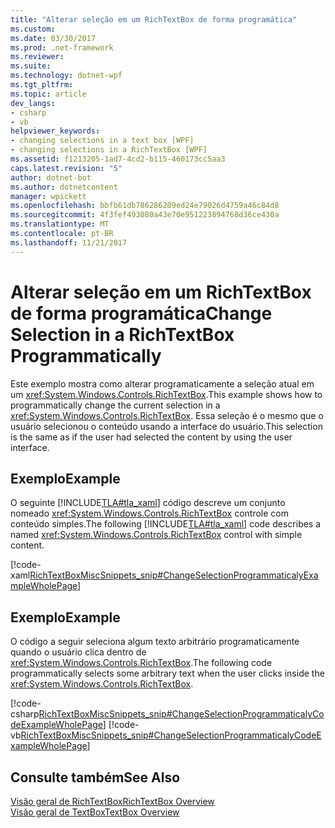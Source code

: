 ```yaml
---
title: "Alterar seleção em um RichTextBox de forma programática"
ms.custom: 
ms.date: 03/30/2017
ms.prod: .net-framework
ms.reviewer: 
ms.suite: 
ms.technology: dotnet-wpf
ms.tgt_pltfrm: 
ms.topic: article
dev_langs:
- csharp
- vb
helpviewer_keywords:
- changing selections in a text box [WPF]
- changing selections in a RichTextBox [WPF]
ms.assetid: f1213205-1ad7-4cd2-b115-460173cc5aa3
caps.latest.revision: "5"
author: dotnet-bot
ms.author: dotnetcontent
manager: wpickett
ms.openlocfilehash: bbfb61db786286209ed24e79026d4759a46c84d8
ms.sourcegitcommit: 4f3fef493080a43e70e951223894768d36ce430a
ms.translationtype: MT
ms.contentlocale: pt-BR
ms.lasthandoff: 11/21/2017
---
```

# <a name="change-selection-in-a-richtextbox-programmatically"></a><span data-ttu-id="9532d-102">Alterar seleção em um RichTextBox de forma programática</span><span class="sxs-lookup"><span data-stu-id="9532d-102">Change Selection in a RichTextBox Programmatically</span></span>
<span data-ttu-id="9532d-103">Este exemplo mostra como alterar programaticamente a seleção atual em um <xref:System.Windows.Controls.RichTextBox>.</span><span class="sxs-lookup"><span data-stu-id="9532d-103">This example shows how to programmatically change the current selection in a <xref:System.Windows.Controls.RichTextBox>.</span></span> <span data-ttu-id="9532d-104">Essa seleção é o mesmo que o usuário selecionou o conteúdo usando a interface do usuário.</span><span class="sxs-lookup"><span data-stu-id="9532d-104">This selection is the same as if the user had selected the content by using the user interface.</span></span>  
  
## <a name="example"></a><span data-ttu-id="9532d-105">Exemplo</span><span class="sxs-lookup"><span data-stu-id="9532d-105">Example</span></span>  
 <span data-ttu-id="9532d-106">O seguinte [!INCLUDE[TLA#tla_xaml](../../../../includes/tlasharptla-xaml-md.md)] código descreve um conjunto nomeado <xref:System.Windows.Controls.RichTextBox> controle com conteúdo simples.</span><span class="sxs-lookup"><span data-stu-id="9532d-106">The following [!INCLUDE[TLA#tla_xaml](../../../../includes/tlasharptla-xaml-md.md)] code describes a named <xref:System.Windows.Controls.RichTextBox> control with simple content.</span></span>  
  
 [!code-xaml[RichTextBoxMiscSnippets_snip#ChangeSelectionProgrammaticalyExampleWholePage](../../../../samples/snippets/csharp/VS_Snippets_Wpf/RichTextBoxMiscSnippets_snip/CSharp/ChangeSelectionProgrammaticaly.xaml#changeselectionprogrammaticalyexamplewholepage)]  
  
## <a name="example"></a><span data-ttu-id="9532d-107">Exemplo</span><span class="sxs-lookup"><span data-stu-id="9532d-107">Example</span></span>  
 <span data-ttu-id="9532d-108">O código a seguir seleciona algum texto arbitrário programaticamente quando o usuário clica dentro de <xref:System.Windows.Controls.RichTextBox>.</span><span class="sxs-lookup"><span data-stu-id="9532d-108">The following code programmatically selects some arbitrary text when the user clicks inside the <xref:System.Windows.Controls.RichTextBox>.</span></span>  
  
 [!code-csharp[RichTextBoxMiscSnippets_snip#ChangeSelectionProgrammaticalyCodeExampleWholePage](../../../../samples/snippets/csharp/VS_Snippets_Wpf/RichTextBoxMiscSnippets_snip/CSharp/ChangeSelectionProgrammaticaly.xaml.cs#changeselectionprogrammaticalycodeexamplewholepage)]
 [!code-vb[RichTextBoxMiscSnippets_snip#ChangeSelectionProgrammaticalyCodeExampleWholePage](../../../../samples/snippets/visualbasic/VS_Snippets_Wpf/RichTextBoxMiscSnippets_snip/VisualBasic/ChangeSelectionProgrammaticaly.xaml.vb#changeselectionprogrammaticalycodeexamplewholepage)]  
  
## <a name="see-also"></a><span data-ttu-id="9532d-109">Consulte também</span><span class="sxs-lookup"><span data-stu-id="9532d-109">See Also</span></span>  
 [<span data-ttu-id="9532d-110">Visão geral de RichTextBox</span><span class="sxs-lookup"><span data-stu-id="9532d-110">RichTextBox Overview</span></span>](../../../../docs/framework/wpf/controls/richtextbox-overview.md)  
 [<span data-ttu-id="9532d-111">Visão geral de TextBox</span><span class="sxs-lookup"><span data-stu-id="9532d-111">TextBox Overview</span></span>](../../../../docs/framework/wpf/controls/textbox-overview.md)
